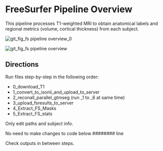 # FreeSurfer Pipeline Overview
This pipeline processes T1-weighted MRI to obtain anatomical labels and regional metrics (volume, cortical thickness) from each subject.

![git_fig_fs pipeline overview_0](https://user-images.githubusercontent.com/46069735/144739997-dd9c83d3-92dc-4906-ac25-6428f4bb3f0b.PNG)


![git_fig_fs pipeline overview](https://user-images.githubusercontent.com/46069735/144739957-d4d5f800-0528-42e4-a837-ad4e8858e3e7.PNG)

## Directions
Run files step-by-step in the following order:
* 0_download_T1
* 1_convert_to_isonii_and_upload_to_server
* 2_reconall_parallel_gtmseg  (run _1 to _6 at same time)
* 3_upload_fsresults_to_server
* 4_Extract_FS_Masks
* 5_Extract_FS_stats

Only edit paths and subject info.

No need to make changes to code below ######## line

Check outputs in between steps.
